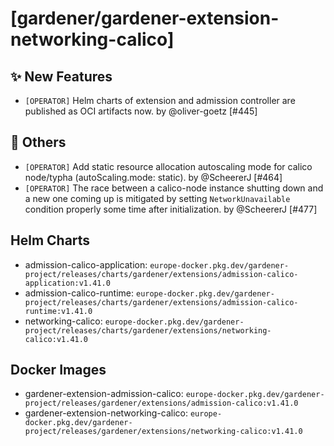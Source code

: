 # [gardener/gardener-extension-networking-calico]

## ✨ New Features

- `[OPERATOR]` Helm charts of extension and admission controller are published as OCI artifacts now. by @oliver-goetz [#445]
## 🏃 Others

- `[OPERATOR]` Add static resource allocation autoscaling mode for calico node/typha (autoScaling.mode: static). by @ScheererJ [#464]
- `[OPERATOR]` The race between a calico-node instance shutting down and a new one coming up is mitigated by setting `NetworkUnavailable` condition properly some time after initialization. by @ScheererJ [#477]

## Helm Charts
- admission-calico-application: `europe-docker.pkg.dev/gardener-project/releases/charts/gardener/extensions/admission-calico-application:v1.41.0`
- admission-calico-runtime: `europe-docker.pkg.dev/gardener-project/releases/charts/gardener/extensions/admission-calico-runtime:v1.41.0`
- networking-calico: `europe-docker.pkg.dev/gardener-project/releases/charts/gardener/extensions/networking-calico:v1.41.0`
## Docker Images
- gardener-extension-admission-calico: `europe-docker.pkg.dev/gardener-project/releases/gardener/extensions/admission-calico:v1.41.0`
- gardener-extension-networking-calico: `europe-docker.pkg.dev/gardener-project/releases/gardener/extensions/networking-calico:v1.41.0`
